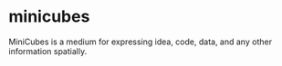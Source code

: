 # minicubes
MiniCubes is a medium for expressing idea, code, data, and any other information spatially.
